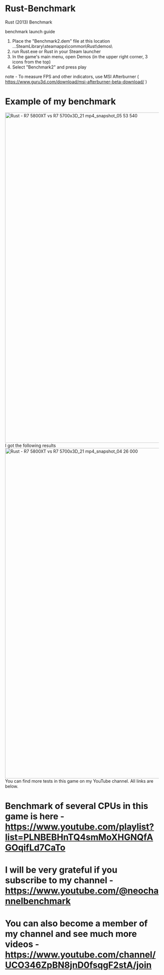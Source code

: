 # Rust-Benchmark
Rust (2013) Benchmark

benchmark launch guide
1. Place the "Benchmark2.dem" file at this location ...SteamLibrary\steamapps\common\Rust\demos\
2. run Rust.exe or Rust in your Steam launcher
3. In the game's main menu, open Demos (in the upper right corner, 3 icons from the top)
4. Select "Benchmark2" and press play
   
note -  To measure FPS and other indicators, use MSI Afterburner ( https://www.guru3d.com/download/msi-afterburner-beta-download/ )

#  Example of my benchmark
<img width="1920" height="1080" alt="Rust - R7 5800XT vs R7 5700x3D_21 mp4_snapshot_05 53 540" src="https://github.com/user-attachments/assets/00bb867e-0448-4ba1-aa35-d979a6a58a88" />
I got the following results
<img width="1920" height="1080" alt="Rust - R7 5800XT vs R7 5700x3D_21 mp4_snapshot_04 26 000" src="https://github.com/user-attachments/assets/a4062ba2-bdb8-4af8-b722-f4d32a01babf" />
You can find more tests in this game on my YouTube channel. All links are below.

#   Benchmark of several CPUs in this game is here - https://www.youtube.com/playlist?list=PLNBEBHnTQ4smMoXHGNQfAGOqifLd7CaTo

#   I will be very grateful if you subscribe to my channel - https://www.youtube.com/@neochannelbenchmark
#   You can also become a member of my channel and see much more videos - https://www.youtube.com/channel/UCO346ZpBN8jnD0fsqgF2stA/join
